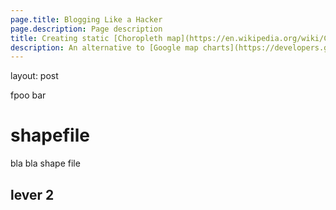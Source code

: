 ```yaml
---
page.title: Blogging Like a Hacker
page.description: Page description
title: Creating static [Choropleth map](https://en.wikipedia.org/wiki/Choropleth_map) images with [Mapbox](https://www.mapbox.com/) and [Shapefiles](https://en.wikipedia.org/wiki/Shapefile)
description: An alternative to [Google map charts](https://developers.google.com/chart/image/docs/gallery/new_map_charts)
---
```


layout: post



fpoo bar

# shapefile

bla bla shape file

## lever 2
